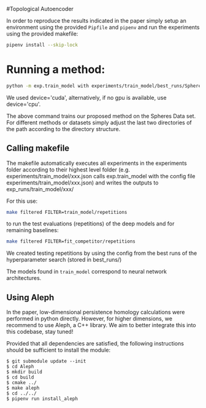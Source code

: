 #Topological Autoencoder

In order to reproduce the results indicated in the paper simply setup an
environment using the provided `Pipfile` and `pipenv` and run the experiments
using the provided makefile:

```bash
pipenv install --skip-lock  
```

# Running a method:
```bash
python -m exp.train_model with experiments/train_model/best_runs/Spheres/TopoRegEdgeSymmetric.json device='cuda' 
```
We used device='cuda', alternatively, if no gpu is available, use device='cpu'.

The above command trains our proposed method on the Spheres Data set. For different methods or datasets
simply adjust the last two directories of the path according to the directory structure.


## Calling makefile
The makefile automatically executes all experiments in the experiments folder
according to their highest level folder (e.g. experiments/train_model/xxx.json
calls exp.train_model with the config file experiments/train_model/xxx.json)
and writes the outputs to exp_runs/train_model/xxx/

For this use:
```bash
make filtered FILTER=train_model/repetitions
```
to run the test evaluations (repetitions) of the deep models
and for remaining baselines:
```bash
make filtered FILTER=fit_competitor/repetitions
```

We created testing repetitions by using the config from the best runs of the hyperparameter search (stored in best_runs/)


The models found in `train_model` correspond to neural network architectures.  


## Using Aleph
In the paper, low-dimensional persistence homology calculations were performed in python directly. However, for higher dimensions, we recommend to use Aleph, a C++ library. We aim to better integrate this into this codebase, stay tuned!

Provided that all dependencies are satisfied, the following instructions should be sufficient
to install the module:

    $ git submodule update --init
    $ cd Aleph
    $ mkdir build
    $ cd build
    $ cmake ../
    $ make aleph
    $ cd ../../
    $ pipenv run install_aleph

